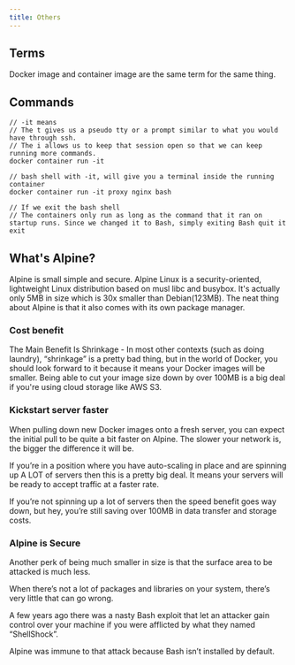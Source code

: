 ```yaml
---
title: Others
---
```


## Terms
Docker image and container image are the same term for the same thing.

## Commands
```
// -it means
// The t gives us a pseudo tty or a prompt similar to what you would have through ssh.
// The i allows us to keep that session open so that we can keep running more commands.
docker container run -it

// bash shell with -it, will give you a terminal inside the running container
docker container run -it proxy nginx bash

// If we exit the bash shell
// The containers only run as long as the command that it ran on startup runs. Since we changed it to Bash, simply exiting Bash quit it
exit
```


## What's Alpine? 

Alpine is small simple and secure. Alpine Linux is a security-oriented, lightweight Linux distribution based on musl libc and busybox. It's actually only 5MB in size which is 30x smaller than Debian(123MB).  The neat thing about Alpine is that it also comes with its own package manager.


### Cost benefit 

The Main Benefit Is Shrinkage - In most other contexts (such as doing laundry), “shrinkage” is a pretty bad thing, but in the world of Docker, you should look forward to it because it means your Docker images will be smaller. Being able to cut your image size down by over 100MB is a big deal if you're using cloud storage like AWS S3.

### Kickstart server faster 

When pulling down new Docker images onto a fresh server, you can expect the initial pull to be quite a bit faster on Alpine. The slower your network is, the bigger the difference it will be.

If you’re in a position where you have auto-scaling in place and are spinning up A LOT of servers then this is a pretty big deal. It means your servers will be ready to accept traffic at a faster rate.

If you’re not spinning up a lot of servers then the speed benefit goes way down, but hey, you’re still saving over 100MB in data transfer and storage costs.


### Alpine is Secure

Another perk of being much smaller in size is that the surface area to be attacked is much less.

When there’s not a lot of packages and libraries on your system, there’s very little that can go wrong.

A few years ago there was a nasty Bash exploit that let an attacker gain control over your machine if you were afflicted by what they named “ShellShock”.

Alpine was immune to that attack because Bash isn’t installed by default.
